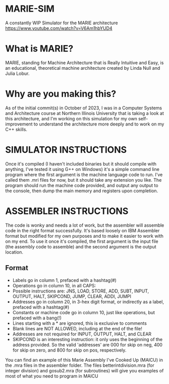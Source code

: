 # MARIE-SIM
A constantly WIP Simulator for the MARIE architecture
https://www.youtube.com/watch?v=V6Am1hbYUD4

# What is MARIE?
MARIE, standing for Machine Architecture that is Really Intuitive and Easy, is an educational, theoretical machine architecture
created by Linda Null and Julia Lobur. 

# Why are you making this?
As of the initial commit(s) in October of 2023, I was in a Computer Systems and Architecture course at Northern Illinois University
that is taking a look at this architecture, and I'm working on this simulation for my own self-improvement to understand
the architecture more deeply and to work on my C++ skills. 

# SIMULATOR INSTRUCTIONS
Once it's compiled (I haven't included binaries but it should compile with anything, I've tested it using G++ on Windows) it's a simple command line program where the first argument is the machine language code to run.
I've called them .mri files for now, but it should take any extension you like. The program should run the machine code provided, and output
any output to the console, then dump the main memory and registers upon completion. 

# ASSEMBLER INSTRUCTIONS
The code is wonky and needs a lot of work, but the assembler will assemble code in the right format successfully. It's based loosely on IBM Assembler format but modified
for my own purposes and to make it easier to work with on my end. To use it once it's compiled, the first argument is the input file (the assembly code to assemble) and the second argument is the output location.

## Format
- Labels go in column 1, prefaced with a hashtag(#)
- Operations go in column 10, in all CAPS:
-    Possible instructions are: JNS, LOAD, STORE, ADD, SUBT, INPUT, OUTPUT, HALT, SKIPCOND, JUMP, CLEAR, ADDI, JUMPI
- Addresses go in column 20, in 3-hex digit format, or indirectly as a label, prefaced with a hashtag(#)
- Constants or machine code go in column 10, just like operations, but prefaced with a bang(!)
- Lines starting with a * are ignored, this is exclusive to comments
- Blank lines are NOT ALLOWED, including at the end of the file!
- Addresses are not required for INPUT, OUTPUT, HALT, and CLEAR
- SKIPCOND is an interesting instruction: it only uses the beginning of the address provided. So the valid 'addresses' are 000 for skip on neg, 400 for skip on zero, and 800 for skip on pos, respectively.

You can find an example of this Marie Assembly I've Cooked Up (MAICU) in the .mra files in the assembler folder. The files betterintdivision.mra (for integer division) and gosub2.mra (for subroutines) will give you
examples of most of what you need to program in MAICU
